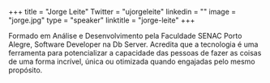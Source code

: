 +++ 
title = "Jorge Leite" 
Twitter = "ujorgeleite" 
linkedin = "" 
image = "jorge.jpg" 
type = "speaker"
linktitle = "jorge-leite" 
+++ 

Formado em Análise e Desenvolvimento pela Faculdade SENAC Porto Alegre, Software Developer na Db Server. Acredita que a tecnologia é uma ferramenta para potencializar a capacidade das pessoas de fazer as coisas de uma forma incrível, única ou otimizada quando engajadas pelo mesmo propósito.
